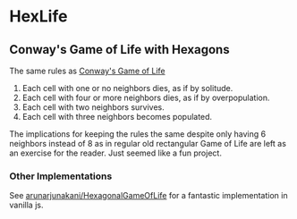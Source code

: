 # HexLife

## Conway's Game of Life with Hexagons

The same rules as [Conway's Game of Life](https://playgameoflife.com/) 

1. Each cell with one or no neighbors dies, as if by solitude.
2. Each cell with four or more neighbors dies, as if by overpopulation.
3. Each cell with two neighbors survives.
4. Each cell with three neighbors becomes populated.

The implications for keeping the rules the same despite only having 6 neighbors instead of 8 as in regular old rectangular Game of Life are left as an exercise for the reader. Just seemed like a fun project.

### Other Implementations 

See [arunarjunakani/HexagonalGameOfLife](https://github.com/arunarjunakani/HexagonalGameOfLife) for a fantastic implementation in vanilla js.
